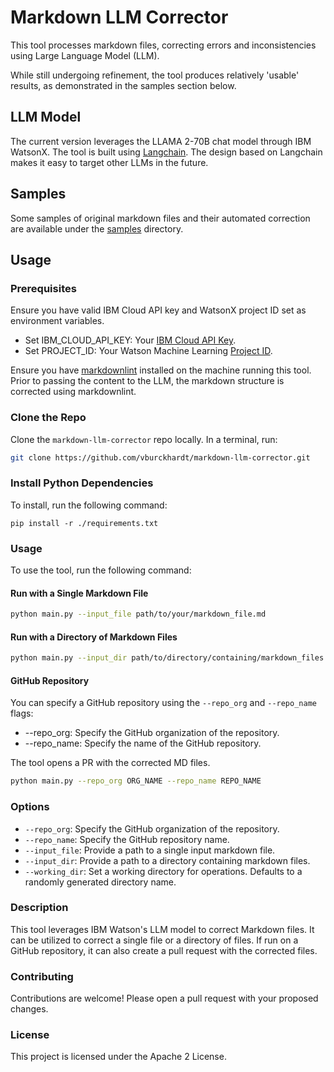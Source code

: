 # Markdown LLM Corrector

This tool processes markdown files, correcting errors and inconsistencies using Large Language Model (LLM).

While still undergoing refinement, the tool produces relatively 'usable' results, as demonstrated in the samples section below.

## LLM Model

The current version leverages the LLAMA 2-70B chat model through IBM WatsonX.
The tool is built using [Langchain](https://python.langchain.com/docs/get_started/introduction). The design based on Langchain makes it easy to target other LLMs in the future.

## Samples

Some samples of original markdown files and their automated correction are available under the [samples](./samples/) directory.

## Usage

### Prerequisites

Ensure you have valid IBM Cloud API key and WatsonX project ID set as environment variables.

- Set IBM_CLOUD_API_KEY: Your [IBM Cloud API Key](https://cloud.ibm.com/docs/account?topic=account-userapikey&interface=ui#create_user_key).
- Set PROJECT_ID: Your Watson Machine Learning [Project ID](https://dataplatform.cloud.ibm.com/docs/content/wsj/analyze-data/fm-project-id.html?context=wx).

Ensure you have [markdownlint](https://www.npmjs.com/package/markdownlint) installed on the machine running this tool. Prior to passing the content to the LLM, the markdown structure is corrected using markdownlint.

### Clone the Repo

Clone the `markdown-llm-corrector` repo locally. In a terminal, run:

```bash
git clone https://github.com/vburckhardt/markdown-llm-corrector.git
```

### Install Python Dependencies

To install, run the following command:

```
pip install -r ./requirements.txt
```

### Usage

To use the tool, run the following command:

#### Run with a Single Markdown File

```bash
python main.py --input_file path/to/your/markdown_file.md
```

#### Run with a Directory of Markdown Files

```bash
python main.py --input_dir path/to/directory/containing/markdown_files
```

#### GitHub Repository

You can specify a GitHub repository using the `--repo_org` and `--repo_name` flags:

- --repo_org: Specify the GitHub organization of the repository.
- --repo_name: Specify the name of the GitHub repository.

The tool opens a PR with the corrected MD files.

```bash
python main.py --repo_org ORG_NAME --repo_name REPO_NAME
```

### Options

- `--repo_org`: Specify the GitHub organization of the repository.
- `--repo_name`: Specify the GitHub repository name.
- `--input_file`: Provide a path to a single input markdown file.
- `--input_dir`: Provide a path to a directory containing markdown files.
- `--working_dir`: Set a working directory for operations. Defaults to a randomly generated directory name.

### Description

This tool leverages IBM Watson's LLM model to correct Markdown files. It can be utilized to correct a single file or a directory of files. If run on a GitHub repository, it can also create a pull request with the corrected files.

### Contributing

Contributions are welcome! Please open a pull request with your proposed changes.

### License

This project is licensed under the Apache 2 License.
